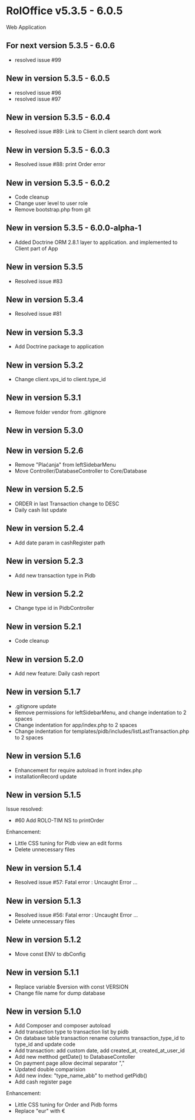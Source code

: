 # RolOffice v5.3.5 - 6.0.5

Web Application

## For next version 5.3.5 - 6.0.6

- resolved issue #99

## New in version 5.3.5 - 6.0.5

- resolved issue #96
- resolved issue #97

## New in version 5.3.5 - 6.0.4

- Resolved issue #89: Link to Client in client search dont work

## New in version 5.3.5 - 6.0.3

- Resolved issue #88: print Order error

## New in version 5.3.5 - 6.0.2

- Code cleanup
- Change user level to user role
- Remove bootstrap.php from git

## New in version 5.3.5 - 6.0.0-alpha-1

- Added Doctrine ORM 2.8.1 layer to application. and implemented to Client part of App

## New in version 5.3.5

- Resolved issue #83

## New in version 5.3.4

- Resolved issue #81 

## New in version 5.3.3

- Add Doctrine package to application

## New in version 5.3.2

- Change client.vps_id to client.type_id

## New in version 5.3.1

- Remove folder vendor from .gitignore

## New in version 5.3.0

## New in version 5.2.6

- Remove "Plaćanja" from leftSidebarMenu
- Move Controller/DatabaseController to Core/Database

## New in version 5.2.5

- ORDER in last Transaction change to DESC
- Daily cash list update

## New in version 5.2.4

- Add date param in cashRegister path

## New in version 5.2.3

- Add new transaction type in Pidb

## New in version 5.2.2

- Change type id in PidbController

## New in version 5.2.1

- Code cleanup

## New in version 5.2.0

- Add new feature: Daily cash report

## New in version 5.1.7

- .gitignore update
- Remove permissions for leftSidebarMenu, and change indentation to 2 spaces
- Change indentation for app/index.php to 2 spaces
- Change indentation for templates/pidb/includes/listLastTransaction.php to 2 spaces

## New in version 5.1.6

- Enhancement for require autoload in front index.php
- installationRecord update

## New in version 5.1.5

Issue resolved:

- #60 Add ROLO-TIM NS to printOrder

Enhancement:

- Little CSS tuning for Pidb view an edit forms
- Delete unnecessary files

## New in version 5.1.4

- Resolved issue #57: Fatal error : Uncaught Error ...

## New in version 5.1.3

- Resolved issue #56: Fatal error : Uncaught Error ...
- Delete unnecessary files

## New in version 5.1.2

- Move const ENV to dbConfig

## New in version 5.1.1

- Replace variable $version with const VERSION
- Change file name for dump database

## New in version 5.1.0

- Add Composer and composer autoload
- Add transaction type to transaction list by pidb
- On database table transaction rename columns transaction_type_id to type_id and update code
- Add transaction: add custom date, add created_at, created_at_user_id
- Add new metthod getDate() to DatabaseContoller
- On payment page allow decimal separator ","
- Updated double comparision
- Add new index: "type_name_abb" to method getPidb()
- Add cash register page

Enhancement:

- Little CSS tuning for Order and Pidb forms
- Replace "eur" with €

